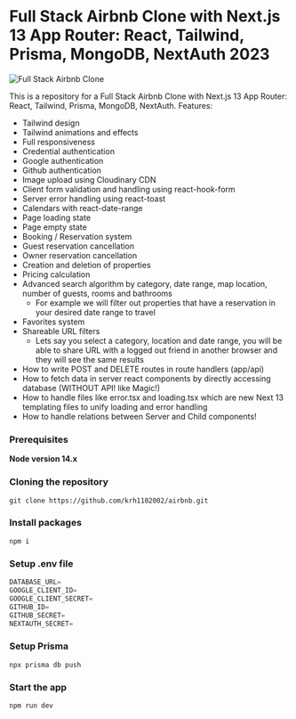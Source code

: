 # Full Stack Airbnb Clone with Next.js 13 App Router: React, Tailwind, Prisma, MongoDB, NextAuth 2023

![Full Stack Airbnb Clone](https://drive.google.com/uc?export=view&id=1_DL77rbiokDo5p99pCNX_MPYxTpcIpni)

This is a repository for a Full Stack Airbnb Clone with Next.js 13 App Router: React, Tailwind, Prisma, MongoDB, NextAuth.
Features:

- Tailwind design
- Tailwind animations and effects
- Full responsiveness
- Credential authentication
- Google authentication
- Github authentication
- Image upload using Cloudinary CDN
- Client form validation and handling using react-hook-form
- Server error handling using react-toast
- Calendars with react-date-range
- Page loading state
- Page empty state
- Booking / Reservation system
- Guest reservation cancellation
- Owner reservation cancellation
- Creation and deletion of properties
- Pricing calculation
- Advanced search algorithm by category, date range, map location, number of guests, rooms and bathrooms
  - For example we will filter out properties that have a reservation in your desired date range to travel
- Favorites system
- Shareable URL filters
  - Lets say you select a category, location and date range, you will be able to share URL with a logged out friend in another browser and they will see the same results
- How to write POST and DELETE routes in route handlers (app/api)
- How to fetch data in server react components by directly accessing database (WITHOUT API! like Magic!)
- How to handle files like error.tsx and loading.tsx which are new Next 13 templating files to unify loading and error handling
- How to handle relations between Server and Child components!

### Prerequisites

**Node version 14.x**

### Cloning the repository

```shell
git clone https://github.com/krh1102002/airbnb.git
```

### Install packages

```shell
npm i
```

### Setup .env file

```js
DATABASE_URL=
GOOGLE_CLIENT_ID=
GOOGLE_CLIENT_SECRET=
GITHUB_ID=
GITHUB_SECRET=
NEXTAUTH_SECRET=
```

### Setup Prisma

```shell
npx prisma db push

```

### Start the app

```shell
npm run dev
```
